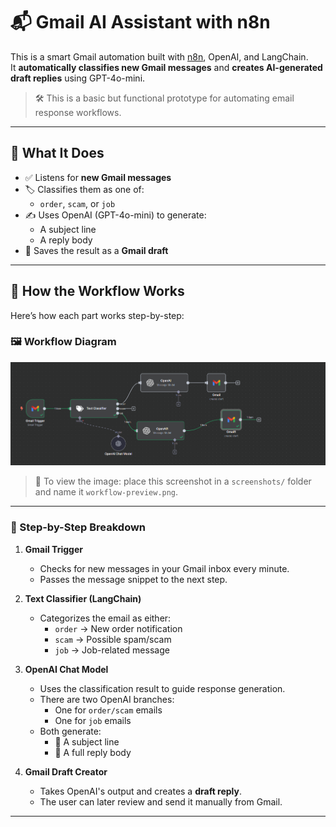 # 📬 Gmail AI Assistant with n8n

This is a smart Gmail automation built with [n8n](https://n8n.io/), OpenAI, and LangChain.  
It **automatically classifies new Gmail messages** and **creates AI-generated draft replies** using GPT-4o-mini.

> 🛠️ This is a basic but functional prototype for automating email response workflows.

---

## 📌 What It Does

- ✅ Listens for **new Gmail messages**
- 🏷 Classifies them as one of:
  - `order`, `scam`, or `job`
- ✍️ Uses OpenAI (GPT-4o-mini) to generate:
  - A subject line
  - A reply body
- 💌 Saves the result as a **Gmail draft**

---

## 🧠 How the Workflow Works

Here’s how each part works step-by-step:

### 🖼 Workflow Diagram

![Workflow Preview](screenshots/gm.png)

> 📌 To view the image: place this screenshot in a `screenshots/` folder and name it `workflow-preview.png`.

---

### 🔄 Step-by-Step Breakdown

1. **Gmail Trigger**
   - Checks for new messages in your Gmail inbox every minute.
   - Passes the message snippet to the next step.

2. **Text Classifier (LangChain)**
   - Categorizes the email as either:
     - `order` → New order notification
     - `scam` → Possible spam/scam
     - `job` → Job-related message

3. **OpenAI Chat Model**
   - Uses the classification result to guide response generation.
   - There are two OpenAI branches:
     - One for `order/scam` emails
     - One for `job` emails
   - Both generate:
     - 📌 A subject line
     - 💬 A full reply body

4. **Gmail Draft Creator**
   - Takes OpenAI's output and creates a **draft reply**.
   - The user can later review and send it manually from Gmail.

---


